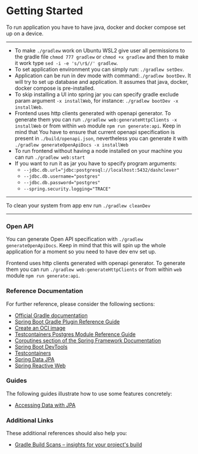 # Getting Started

To run application you have to have java, docker and docker compose set up on a device.
___
- To make `./gradlew` work on Ubuntu WSL2 give user all permissions to the gradle file `chmod 777 gradlew` or `chmod +x gradlew` and then to make it work type `sed -i -e 's/\r$//' gradlew`.
- To set application environment you can simply run: `./gradlew setDev`.
- Application can be run in dev mode with command:`./gradlew bootDev`. It will try to set up database and application. It assumes that java, docker, docker compose is pre-installed.
- To skip installing a UI into spring jar you can specify gradle exclude param argument `-x installWeb`, for instance: `./gradlew bootDev -x installWeb`.
- Frontend uses http clients generated with openapi generator. To generate them you can run `./gradlew web:generateHttpClients -x installWeb` or from within `web` module `npm run generate:api`. Keep in mind
that You have to ensure that current openapi specification is present in `./build/openapi.json`, nevertheless you can generate it with `./gradlew generateOpenApiDocs -x installWeb`
- To run frontend without having a node installed on your machine you can run `./gradlew web:start`
- If you want to run it as jar you have to specify program arguments:
  - `--jdbc.db.url="jdbc:postgresql://localhost:5432/dashclever"`
  - `--jdbc.db.username="postgres"`
  - `--jdbc.db.password="postgres"`
  - `--spring.security.logging="TRACE"`
___
To clean your system from app env run `./gradlew cleanDev`
___

### Open API

You can generate Open API specification with `./gradlew generateOpenApiDocs`. Keep in mind that this will spin up the whole application for a moment so you need to have dev env set up.

Frontend uses http clients generated with openapi generator. To generate them you can run `./gradlew web:generateHttpClients` or from within `web` module `npm run generate:api`.

### Reference Documentation

For further reference, please consider the following sections:

* [Official Gradle documentation](https://docs.gradle.org)
* [Spring Boot Gradle Plugin Reference Guide](https://docs.spring.io/spring-boot/docs/3.0.6/gradle-plugin/reference/html/)
* [Create an OCI image](https://docs.spring.io/spring-boot/docs/3.0.6/gradle-plugin/reference/html/#build-image)
* [Testcontainers Postgres Module Reference Guide](https://www.testcontainers.org/modules/databases/postgres/)
* [Coroutines section of the Spring Framework Documentation](https://docs.spring.io/spring/docs/6.0.8/spring-framework-reference/languages.html#coroutines)
* [Spring Boot DevTools](https://docs.spring.io/spring-boot/docs/3.0.6/reference/htmlsingle/#using.devtools)
* [Testcontainers](https://www.testcontainers.org/)
* [Spring Data JPA](https://docs.spring.io/spring-boot/docs/3.0.6/reference/htmlsingle/#data.sql.jpa-and-spring-data)
* [Spring Reactive Web](https://docs.spring.io/spring-boot/docs/3.0.6/reference/htmlsingle/#web.reactive)

### Guides

The following guides illustrate how to use some features concretely:

* [Accessing Data with JPA](https://spring.io/guides/gs/accessing-data-jpa/)

### Additional Links

These additional references should also help you:

* [Gradle Build Scans – insights for your project's build](https://scans.gradle.com#gradle)
